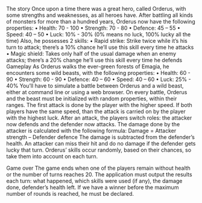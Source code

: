 The story
Once upon a time there was a great hero, called Orderus, with some strengths and weaknesses, as all heroes have.
After battling all kinds of monsters for more than a hundred years, Orderus now have the following properties: 
    • Health: 70 - 100
    • Strength: 70 - 80
    • Defence: 45 – 55
    • Speed: 40 – 50
    • Luck: 10% - 30% (0% means no luck, 100% lucky all the time)
Also, he possesses 2 skills:
    • Rapid strike: Strike twice while it’s his turn to attack; there’s a 10% chance he’ll use this skill every time he attacks
    • Magic shield: Takes only half of the usual damage when an enemy attacks; there’s a 20% change he’ll use this skill every time he defends
Gameplay
As Orderus walks the ever-green forests of Emagia, he encounters some wild beasts, with the following properties:
    • Health: 60 - 90
    • Strength: 60 - 90
    • Defence: 40 – 60
    • Speed: 40 – 60
    • Luck: 25% - 40% 
You’ll have to simulate a battle between Orderus and a wild beast, either at command line or using a web browser. On every battle, Orderus and the beast must be initialized with random properties, within their ranges.
The first attack is done by the player with the higher speed. If both players have the same speed, than the attack is carried on by the player with the highest luck. After an attack, the players switch roles: the attacker now defends and the defender now attacks.
The damage done by the attacker is calculated with the following formula:
Damage = Attacker strength – Defender defence
The damage is subtracted from the defender’s health. An attacker can miss their hit and do no damage if the defender gets lucky that turn.
Orderus’ skills occur randomly, based on their chances, so take them into account on each turn.

Game over
The game ends when one of the players remain without health or the number of turns reaches 20. The application must output the results each turn: what happened, which skills were used (if any), the damage done, defender’s health left.
If we have a winner before the maximum number of rounds is reached, he must be declared.
